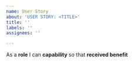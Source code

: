 ```yaml
---
name: User Story
about: 'USER STORY: <TITLE>'
title: ''
labels: ''
assignees: ''

---
```


As a **role** I can **capability** so that **received benefit**

